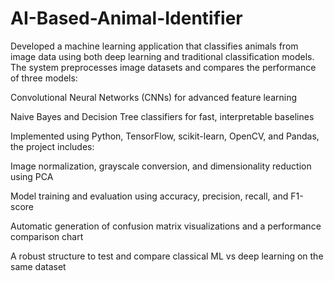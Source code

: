 # AI-Based-Animal-Identifier
Developed a machine learning application that classifies animals from image data using both deep learning and traditional classification models. The system preprocesses image datasets and compares the performance of three models:

Convolutional Neural Networks (CNNs) for advanced feature learning

Naive Bayes and Decision Tree classifiers for fast, interpretable baselines

Implemented using Python, TensorFlow, scikit-learn, OpenCV, and Pandas, the project includes:

Image normalization, grayscale conversion, and dimensionality reduction using PCA

Model training and evaluation using accuracy, precision, recall, and F1-score

Automatic generation of confusion matrix visualizations and a performance comparison chart

A robust structure to test and compare classical ML vs deep learning on the same dataset
